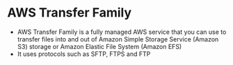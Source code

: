 
# AWS Transfer Family
- AWS Transfer Family is a fully managed AWS service that you can use to transfer files into and out of Amazon Simple 
  Storage Service (Amazon S3) storage or Amazon Elastic File System (Amazon EFS)
- It uses protocols such as SFTP, FTPS and FTP